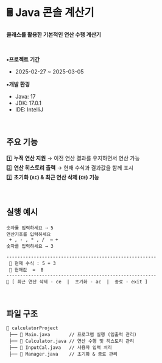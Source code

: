 # **🖩 Java 콘솔 계산기**  
**클래스를 활용한 기본적인 연산 수행 계산기**  

<br>

**▪️프로젝트 기간**  
- 2025-02-27 ~ 2025-03-05

**▪️개발 환경**  
- Java: 17  
- JDK: 17.0.1  
- IDE: IntelliJ  

<br>

## **주요 기능**  
 1️⃣ **누적 연산 지원** → 이전 연산 결과를 유지하면서 연산 가능  
 2️⃣ **연산 히스토리 출력** → 현재 수식과 결과값을 함께 표시  
 3️⃣ **초기화 (`AC`) & 최근 연산 삭제 (`CE`) 기능**  

<br>

## **실행 예시**  
```
숫자를 입력하세요 → 5  
연산기호를 입력하세요  
 + , - , * , /  → +  
숫자를 입력하세요 → 3  

-------------------------------------------------------  
 📄 현재 수식 : 5 + 3  
 🔢 현재값  =  8  
-------------------------------------------------------  
🔘 [ 최근 연산 삭제 - ce  |  초기화 - ac  |  종료 - exit ]  
```

<br>

## **파일 구조**  
```
📂 calculatorProject  
 ├── 📜 Main.java       // 프로그램 실행 (입출력 관리)  
 ├── 📜 Calculator.java // 연산 수행 및 히스토리 관리  
 ├── 📜 InputCal.java   // 사용자 입력 처리  
 ├── 📜 Manager.java    // 초기화 & 종료 관리  
```

<br>
